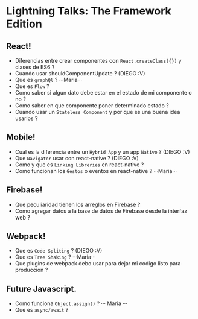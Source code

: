 # Lightning Talks: The Framework Edition

##  React!

- Diferencias entre crear componentes con `React.createClass({})` y clases de ES6 ?
- Cuando usar shouldComponentUpdate ? (DIEGO :V)
- Que es `graphQl` ? ···Maria···
- Que es `Flow` ?
- Como saber si algun dato debe estar en el estado de mi componente o no ?
- Como saber en que componente poner determinado estado ?
- Cuando usar un `Stateless Component` y por que es una buena idea usarlos ? 

## Mobile!

- Cual es la diferencia entre un `Hybrid App` y un app `Nativo` ? (DIEGO :V)
- Que `Navigator` usar con react-native ? (DIEGO :V)
- Como y que es `Linking Libreries` en react-native ?
- Como funcionan los `Gestos` o eventos en react-native ? ···Maria···

## Firebase!

- Que peculiaridad tienen los arreglos en Firebase ?
- Como agregar datos a la base de datos de Firebase desde la interfaz web ?  


## Webpack!

- Que es `Code Spliting` ?  (DIEGO :V)
- Que es `Tree Shaking` ?  ···Maria···
- Que plugins de webpack debo usar para dejar mi codigo listo para produccion ?

## Future Javascript.

- Como funciona `Object.assign()` ? ··· Maria ···
- Que es `async/await` ?


